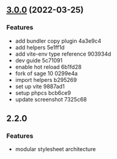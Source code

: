 ## [3.0.0](///compare/2.2.0...3.0.0) (2022-03-25)

### Features

-   add bundler copy plugin 4a3e9c4
-   add helpers 5e1ff1d
-   add vite-env type reference 903934d
-   dev guide 5c71091
-   enable hot reload 6b1fd28
-   fork of sage 10 0299e4a
-   import helpers b295269
-   set up vite 9887ad1
-   setup phpcs bcb6ce9
-   update screenshot 7325c68

## 2.2.0

### Features

-   modular stylesheet architecture
